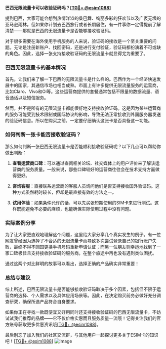**巴西无限流量卡可以收验证码吗？[[TG💪+ @esim1088](https://t.me/s/esim1088)]**

提到巴西，大家可能会想到热情洋溢的桑巴舞、绚丽多彩的狂欢节以及广袤无垠的亚马逊雨林。但如果你计划去巴西旅行或者长期居住，有一件事你一定得提前了解清楚——那就是巴西的无限流量卡是否能够接收验证码。

对于很多需要在海外使用手机服务的人来说，验证码的接收是一个至关重要的问题。无论是注册新账户、找回密码，还是进行支付验证，验证码都扮演着不可或缺的角色。因此，选择一张支持接收验证码的无限流量卡就显得尤为重要了。

### 巴西无限流量卡的基本情况

首先，让我们来了解一下巴西的无限流量卡是什么样的。巴西作为一个经济快速发展中的国家，其通信市场也相当成熟。市面上有许多提供无限流量服务的运营商，比如Claro、Vivo和Oi等。这些运营商提供的套餐通常包括不限量的数据流量、语音通话以及短信服务。

然而，并不是所有的无限流量卡都能很好地支持接收验证码。这是因为某些运营商的服务可能受到技术限制或国际协议的影响，导致无法正常接收到外国服务器发送的验证码信息。所以在购买之前，一定要仔细确认这张卡是否具备这一功能。

### 如何判断一张卡能否接收验证码？

那么如何判断一张巴西无限流量卡是否能顺利接收验证码呢？以下几点可以帮助你做出判断：

1. **查看运营商口碑**：可以通过查阅相关论坛、社交媒体上的用户评价来了解该运营商的服务质量。一般来说，那些口碑较好的运营商往往会在技术支持方面做得更好。
   
2. **咨询客服**：直接联系运营商的客服人员询问他们是否支持接收国外验证码。这种方式虽然耗时较长，但却是最直接有效的方法之一。

3. **试用体验**：如果条件允许的话，可以先买张短期使用的SIM卡来进行测试。这样既能避免不必要的麻烦，也能确保实际使用过程中没有问题。

### 实际案例分享

为了让大家更直观地理解这个问题，这里给大家分享几个真实发生的例子。有一位网友曾经因为选择了不合适的无限流量卡而导致多次尝试登录自己的银行账户失败，最终不得不回国更换手机号码重新申请认证；而另一位朋友则幸运地找到了一家口碑极佳且支持接收验证码的服务商，在整个旅途中再也没有遇到类似困扰。

通过这两个对比鲜明的故事可以看出，选择正确的产品确实非常重要！

### 总结与建议

综上所述，巴西无限流量卡是否能够接收验证码取决于多个因素，包括但不限于运营商的选择、个人需求以及具体应用场景等。因此，在决定购买前务必做好充分调查研究，确保所选产品符合自身要求。

如果你正在寻找一款既便宜又好用同时还支持接收验证码的巴西无限流量卡，不妨试试我们推荐的品牌——它不仅价格实惠而且服务质量一流哦！记得关注我们的官方账号获取更多优惠资讯哦[[TG💪+ @esim1088](https://t.me/s/esim1088)]。

最后别忘了加入我们的社区交流群，与其他用户一起探讨更多关于ESIM卡的知识吧！[[TG💪+ @esim1088](https://t.me/s/esim1088)] ![Image](https://i.postimg.cc/4NQfJmqS/Snipaste-2025-05-13-00-14-12.png)